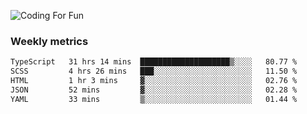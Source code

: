 ![Coding For Fun](https://glitch-art.vercel.app/api/simple?word=<Rise%20/>)

### Weekly metrics

<!--START_SECTION:waka-->

```txt
TypeScript   31 hrs 14 mins  ████████████████████▒░░░░   80.77 %
SCSS         4 hrs 26 mins   ███░░░░░░░░░░░░░░░░░░░░░░   11.50 %
HTML         1 hr 3 mins     ▓░░░░░░░░░░░░░░░░░░░░░░░░   02.76 %
JSON         52 mins         ▓░░░░░░░░░░░░░░░░░░░░░░░░   02.28 %
YAML         33 mins         ▒░░░░░░░░░░░░░░░░░░░░░░░░   01.44 %
```

<!--END_SECTION:waka-->
